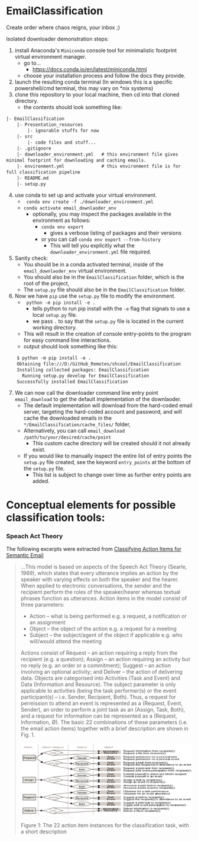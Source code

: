 # EmailClassification
Create order where chaos reigns, your inbox ;)


Isolated downloader demonstration steps:

1. install Anaconda's `Miniconda` console tool for minimalistic footprint virtual environment manager.
   * go to...
      *  https://docs.conda.io/en/latest/miniconda.html
   * choose your installation process and follow the docs they provide.
2. launch the resulting conda terminal (In windows this is a specific powershell/cmd terminal, this may vary on \*nix systems)
3. clone this repository to your local machine, then cd into that cloned directory.
   * the contents should look something like:
```
|- EmailClassification
	|- Presentation_resources
		|- ignorable stuffs for now
	|- src
		|- code files and stuff...
	|- .gitignore
	|- downloader_environment.yml 	# this environment file gives minimal footprint for downloading and caching emails.
	|- environment.yml     			# this environment file is for full classification pipeline
	|- README.md
	|- setup.py
```
4. use conda to set up and activate your virtual environment.
   * ` conda env create -f ./downloader_environment.yml`
   * `conda activate email_downlaoder_env`
      * optionally, you may inspect the packages available in the environment as follows:
         * `conda env export`
            * gives a verbose listing of packages and their versions
         * or you can call `conda env export --from-history`
            * This will tell you explicitly what the `downloader_environment.yml` file required.
5. Sanity check:
   * You should be in a conda activated terminal, inside of the `email_downlaoder_env` virtual environment.
   * You should also be in the `EmailClassification` folder, which is the root of the project, 
   * The `setup.py` file should also be in the `EmailClassification` folder.
6. Now we have `pip` use the `setup.py` file to modify the environment.
   * ` python -m pip install -e .`
      * tells python to run pip install with the `-e` flag that signals to use a local `setup.py` file.
      * we pass `.` to say that the `setup.py` file is located in the current working directory.
   * This will result in the creation of console entry-points to the program for easy command line interactions.
   * output should look something like this:
```
	$ python -m pip install -e .
	Obtaining file:///D:/GitHub_Remotes/shcool/EmailClassification
	Installing collected packages: EmailClassification
	  Running setup.py develop for EmailClassification
	Successfully installed EmailClassification
```
7. We can now call the downloader command line entry point `email_download` to get the default implementation of the downlaoder.
   	  * The default implementation will download from the hard-coded email server, targeting the hard-coded account and password, and will cache the downloaded emails in the `*/EmailClassification/cache_files/` folder,
      * Alternatively, you can call `email_download /path/to/your/desired/cache/point`
         * This custom cache directory will be created should it not already exist.
   * If you would like to manually inspect the entire list of entry points the `setup.py` file created, see the keyword `entry_points` at the bottom of the `setup.py` file.
      * This list is subject to change over time as further entry points are added.

Conceptual elements for possible classification tools:
===

### Speach Act Theory
The following excerpts were extracted from [Classifying Action Items for Semantic Email](./references/Classifying_Action_Items_for_Semantic_Email.pdf)

> ...This model is based on aspects of the Speech Act Theory (Searle, 1969), which states that every utterance implies an action by the speaker with varying effects on both the speaker and the hearer. When applied to electronic conversations, the sender and the recipient perform the roles of the speaker/hearer whereas textual phrases function as utterances. Action items in the model consist of three parameters:
>
> * Action – what is being performed e.g. a request, a notification or an assignment
> * Object – the object of the action e.g. a request for a meeting
> * Subject – the subject/agent of the object if applicable e.g. who will/would attend the meeting
>
> Actions consist of Request – an action requiring a reply from the recipient (e.g. a question); Assign – an action requiring an activity but no reply (e.g. an order or a commitment); Suggest – an action involving an optional activity; and Deliver – the action of delivering data. Objects are categorised into Activities (Task and Event) and Data (Information and Resource). The subject parameter is only applicable to activities (being the task performer(s) or the event participant(s) – i.e. Sender, Recipient, Both). Thus, a request for permission to attend an event is represented as a (Request, Event, Sender), an order to perform a joint task as an (Assign, Task, Both), and a request for information can be represented as a (Request, Information, Ø). The basic 22 combinations of these parameters (i.e. the email action items) together with a brief description are shown in Fig. 1.
>
> ![Example Diagram](./presentaion_resources/Speach_Act_Theory_structure.png "Figure 1: The 22 action item instances for the classification task, with a short description")
> <figcaption>Figure 1: The 22 action item instances for the classification task, with a short description</figcaption>



